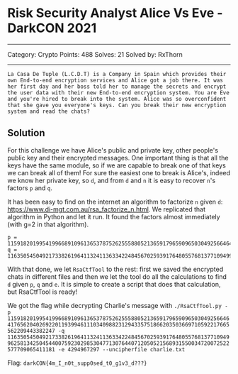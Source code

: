 # Risk Security Analyst Alice Vs Eve - DarkCON 2021

---

Category: Crypto
Points: 488
Solves: 21
Solved by: RxThorn

---

```
La Casa De Tuple (L.C.D.T) is a Company in Spain which provides their own End-to-end encryption services and Alice got a job there. It was her first day and her boss told her to manage the secrets and encrypt the user data with their new End-to-end encryption system. You are Eve and you're hired to break into the system. Alice was so overconfident that she gave you everyone's keys. Can you break their new encryption system and read the chats?
```

## Solution

For this challenge we have Alice's public and private key, other people's public key and their encrypted messages.
One important thing is that all the keys have the same module, so if we are capable to break one of that keys we can break all of them!
For sure the easiest one to break is Alice's, indeed we know her private key, so `d`, and from `d` and `n` it is easy to recover `n`'s factors `p` and `q`.

It has been easy to find on the internet an algorithm to factorize `n` given `d`: https://www.di-mgt.com.au/rsa_factorize_n.html.
We replicated that algorithm in Python and let it run. It found the factors almost immediately (with g=2 in that algorithm).

```py3
p = 11591820199541996689109613653787526255588052136591796590965030492566464176562040269220119399461110340988231294335751866203503669710592217665562209443382247
q = 11635054504921733826196411324113633422484567025939176480557681377109499625813425045440075923029853047713076440712050521568931550034720072522577709065411181
```

With that done, we let `RsaCtfTool` to the rest: first we saved the encrypted chats in different files and then we let the tool do all the calculations to find `d` given `p`, `q` and `e`. It is simple to create a script that does that calculation, but RsaCtfTool is ready!

We got the flag while decrypting Charlie's message with `./RsaCtfTool.py -p 11591820199541996689109613653787526255588052136591796590965030492566464176562040269220119399461110340988231294335751866203503669710592217665562209443382247 -q 11635054504921733826196411324113633422484567025939176480557681377109499625813425045440075923029853047713076440712050521568931550034720072522577709065411181 -e 4294967297 --uncipherfile charlie.txt`

Flag: `darkCON{4m_I_n0t_supp0sed_t0_g1v3_d???}`
